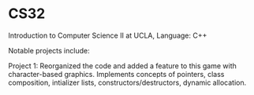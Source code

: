 # CS32
Introduction to Computer Science II at UCLA, Language: C++

Notable projects include:

Project 1: Reorganized the code and added a feature to this game with character-based graphics. Implements concepts of pointers, class composition, intializer lists, constructors/destructors, dynamic allocation.
